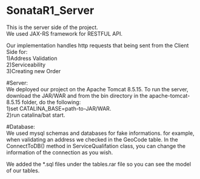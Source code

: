 # SonataR1_Server  
This is the server side of the project.  
We used JAX-RS framework for RESTFUL API.  

Our implementation handles http requests that being sent from the Client Side for:  
1)Address Validation  
2)Serviceability   
3)Creating new Order  

#Server:  
We deployed our project on the Apache Tomcat 8.5.15.
To run the server, download the JAR/WAR and from the bin directory in the apache-tomcat-8.5.15 folder, do the following:  
1)set CATALINA_BASE=path-to-JAR/WAR.  
2)run catalina/bat start.

#Database:  
We used mysql schemas and databases for fake informations.
for example, when validating an address we checked in the GeoCode table.
In the ConnectToDB() method in ServiceQualifation class, you can change the information of the connection as you wish.

We added the *.sql files under the tables.rar file so you can see the model of our tables.  



